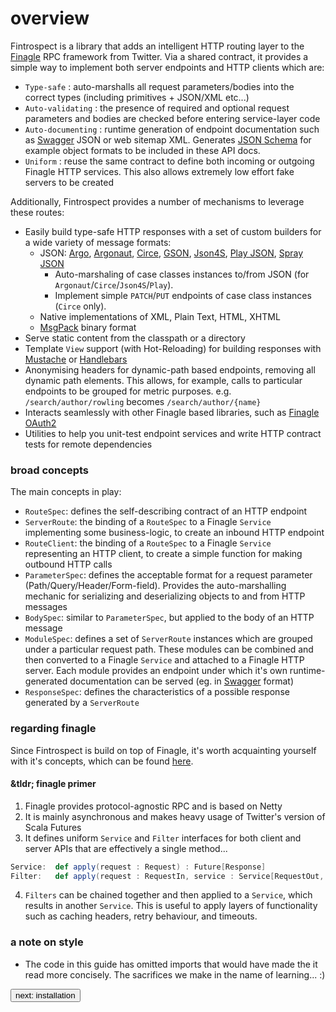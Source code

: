 # overview

Fintrospect is a library that adds an intelligent HTTP routing layer to the 
<a href="http://twitter.github.io/finagle/">Finagle</a> RPC framework from Twitter. Via a shared contract, it provides a simple way to 
implement both server endpoints and HTTP clients which are:

- ```Type-safe``` : auto-marshalls all request parameters/bodies into the correct types (including primitives + JSON/XML etc...)
- ```Auto-validating``` : the presence of required and optional request parameters and bodies are checked before entering service-layer code
- ```Auto-documenting``` : runtime generation of endpoint documentation such as <a href="http://swagger.io/">Swagger</a> JSON or web sitemap XML. 
Generates <a href="http://json-schema.org/">JSON Schema</a> for example object formats to be included in these API docs.
- ```Uniform``` : reuse the same contract to define both incoming or outgoing Finagle HTTP services. This also allows extremely low effort fake servers to be created

Additionally, Fintrospect provides a number of mechanisms to leverage these routes:

- Easily build type-safe HTTP responses with a set of custom builders for a wide variety of message formats:
  - JSON: <a href="http://argo.sourceforge.net/">Argo</a>, <a href="http://argonaut.io/">Argonaut</a>, 
  <a href="https://github.com/travisbrown/circe">Circe</a>, <a href="https://github.com/google/gson">GSON</a>, 
  <a href="http://json4s.org/">Json4S</a>, <a href="https://github.com/playframework">Play JSON</a>, 
  <a href="https://github.com/spray/spray-json">Spray JSON</a>
    - Auto-marshaling of case classes instances to/from JSON (for `Argonaut`/`Circe`/`Json4S`/`Play`).
    - Implement simple `PATCH`/`PUT` endpoints of case class instances (`Circe` only).
  - Native implementations of XML, Plain Text, HTML, XHTML
  - <a href="http://msgpack.org">MsgPack</a> binary format
- Serve static content from the classpath or a directory
- Template ```View``` support (with Hot-Reloading) for building responses with <a href="http://mustache.github.io/">Mustache</a> or <a href="http://handlebarsjs.com">Handlebars</a>
- Anonymising headers for dynamic-path based endpoints, removing all dynamic path elements. This allows, for example, calls to particular endpoints to be grouped for metric purposes. e.g. 
```/search/author/rowling``` becomes ```/search/author/{name}```
- Interacts seamlessly with other Finagle based libraries, such as <a href="https://github.com/finagle/finagle-oauth2">Finagle OAuth2</a> 
- Utilities to help you unit-test endpoint services and write HTTP contract tests for remote dependencies 

### broad concepts
The main concepts in play:

- ```RouteSpec```: defines the self-describing contract of an HTTP endpoint
- ```ServerRoute```: the binding of a ```RouteSpec``` to a Finagle ```Service```  implementing some business-logic, to create an inbound HTTP endpoint
- ```RouteClient```: the binding of a ```RouteSpec``` to a Finagle ```Service``` representing an HTTP client, to create a simple function for making outbound HTTP calls
- ```ParameterSpec```: defines the acceptable format for a request parameter (Path/Query/Header/Form-field). Provides the auto-marshalling mechanic for serializing and deserializing objects to and from HTTP messages
- ```BodySpec```: similar to ```ParameterSpec```, but applied to the body of an HTTP message
- ```ModuleSpec```: defines a set of ```ServerRoute``` instances which are grouped under a particular request path. These modules can be combined and then converted to a Finagle ```Service``` and attached to a Finagle HTTP server. Each module 
provides an endpoint under which it's own runtime-generated documentation can be served (eg. in <a href="http://swagger.io/">Swagger</a> format)
- ```ResponseSpec```: defines the characteristics of a possible response generated by a ```ServerRoute``` 

### regarding finagle
Since Fintrospect is build on top of Finagle, it's worth acquainting yourself with it's concepts, which can be found <a href="http://twitter.github.io/finagle/guide">here</a>. 

#### &tldr; finagle primer

1. Finagle provides protocol-agnostic RPC and is based on Netty
2. It is mainly asynchronous and makes heavy usage of Twitter's version of Scala Futures
3. It defines uniform ```Service``` and ```Filter``` interfaces for both client and server APIs that are effectively a single method...
```scala
Service:  def apply(request : Request) : Future[Response]
Filter:   def apply(request : RequestIn, service : Service[RequestOut, ResponseIn]) : Future[ResponseOut]
```
4. ```Filters``` can be chained together and then applied to a ```Service```, which results in another ```Service```. This is useful to 
apply layers of functionality such as caching headers, retry behaviour, and timeouts.

### a note on style
- The code in this guide has omitted imports that would have made the it read more concisely. The sacrifices we make in the name of learning... :)

<a class="next" href="http://fintrospect.io/installation"><button type="button" class="btn btn-sm btn-default">next: installation</button></a>
